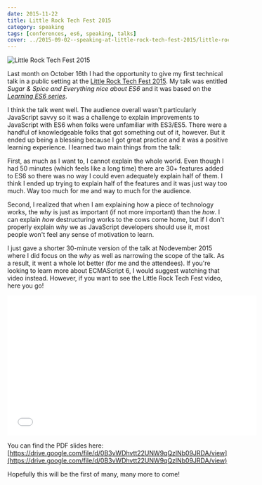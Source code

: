 ```yaml
---
date: 2015-11-22
title: Little Rock Tech Fest 2015
category: speaking
tags: [conferences, es6, speaking, talks]
cover: ../2015-09-02--speaking-at-little-rock-tech-fest-2015/little-rock-tech-fest-2015-banner.png
---
```


![Little Rock Tech Fest 2015](../2015-09-02--speaking-at-little-rock-tech-fest-2015/little-rock-tech-fest-2015-banner.png)

Last month on October 16th I had the opportunity to give my first technical talk in a public setting at the [Little Rock Tech Fest 2015](http://lrtechfest.com/). My talk was entitled _Sugar & Spice and Everything nice about ES6_ and it was based on the [_Learning ES6 series_](/learning-es6-series/).

I think the talk went well. The audience overall wasn't particularly JavaScript savvy so it was a challenge to explain improvements to JavaScript with ES6 when folks were unfamiliar with ES3/ES5. There were a handful of knowledgeable folks that got something out of it, however. But it ended up being a blessing because I got great practice and it was a positive learning experience. I learned two main things from the talk:

First, as much as I want to, I cannot explain the whole world. Even though I had 50 minutes (which feels like a long time) there are 30+ features added to ES6 so there was no way I could even adequately explain half of them. I think I ended up trying to explain half of the features and it was just way too much. Way too much for me and way to much for the audience.

Second, I realized that when I am explaining how a piece of technology works, the _why_ is just as important (if not more important) than the _how_. I can explain _how_ destructuring works to the cows come home, but if I don't properly explain _why_ we as JavaScript developers should use it, most people won't feel any sense of motivation to learn.

I just gave a shorter 30-minute version of the talk at Nodevember 2015 where I did focus on the _why_ as well as narrowing the scope of the talk. As a result, it went a whole lot better (for me and the attendees). If you're looking to learn more about ECMAScript 6, I would suggest watching that video instead. However, if you want to see the Little Rock Tech Fest video, here you go!

<iframe src="//player.vimeo.com/video/142865720" width="567" height="318" style="margin:0 auto;" frameborder="0" webkitallowfullscreen mozallowfullscreen allowfullscreen></iframe>

You can find the PDF slides here: [https://drive.google.com/file/d/0B3vWDhvtt22UNW9qQzlNb09JRDA/view](https://drive.google.com/file/d/0B3vWDhvtt22UNW9qQzlNb09JRDA/view)

Hopefully this will be the first of many, many more to come!
